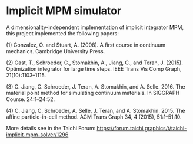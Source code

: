 # Implicit MPM simulator
A dimensionality-independent implementation of implicit integrator MPM, this project implemented the following papers:

(1) Gonzalez, O. and Stuart, A. (2008). A first course in continuum mechanics. Cambridge University Press.

(2) Gast, T., Schroeder, C., Stomakhin, A., Jiang, C., and Teran, J. (2015). Optimization integrator for large time steps. IEEE Trans Vis Comp Graph, 21(10):1103–1115.

(3) C. Jiang, C. Schroeder, J. Teran, A. Stomakhin, and A. Selle. 2016. The material point method for simulating continuum materials. In SIGGRAPH Course. 24:1–24:52.

(4) C. Jiang, C. Schroeder, A. Selle, J. Teran, and A. Stomakhin. 2015. The affine particle-in-cell method. ACM Trans Graph 34, 4 (2015), 51:1–51:10.



More details see in the Taichi Forum: https://forum.taichi.graphics/t/taichi-implicit-mpm-solver/1296
